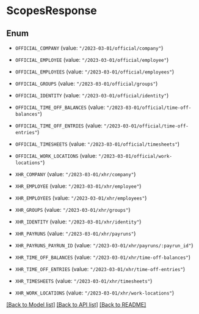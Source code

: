 # ScopesResponse

## Enum


* `OFFICIAL_COMPANY` (value: `"/2023-03-01/official/company"`)

* `OFFICIAL_EMPLOYEE` (value: `"/2023-03-01/official/employee"`)

* `OFFICIAL_EMPLOYEES` (value: `"/2023-03-01/official/employees"`)

* `OFFICIAL_GROUPS` (value: `"/2023-03-01/official/groups"`)

* `OFFICIAL_IDENTITY` (value: `"/2023-03-01/official/identity"`)

* `OFFICIAL_TIME_OFF_BALANCES` (value: `"/2023-03-01/official/time-off-balances"`)

* `OFFICIAL_TIME_OFF_ENTRIES` (value: `"/2023-03-01/official/time-off-entries"`)

* `OFFICIAL_TIMESHEETS` (value: `"/2023-03-01/official/timesheets"`)

* `OFFICIAL_WORK_LOCATIONS` (value: `"/2023-03-01/official/work-locations"`)

* `XHR_COMPANY` (value: `"/2023-03-01/xhr/company"`)

* `XHR_EMPLOYEE` (value: `"/2023-03-01/xhr/employee"`)

* `XHR_EMPLOYEES` (value: `"/2023-03-01/xhr/employees"`)

* `XHR_GROUPS` (value: `"/2023-03-01/xhr/groups"`)

* `XHR_IDENTITY` (value: `"/2023-03-01/xhr/identity"`)

* `XHR_PAYRUNS` (value: `"/2023-03-01/xhr/payruns"`)

* `XHR_PAYRUNS_PAYRUN_ID` (value: `"/2023-03-01/xhr/payruns/:payrun_id"`)

* `XHR_TIME_OFF_BALANCES` (value: `"/2023-03-01/xhr/time-off-balances"`)

* `XHR_TIME_OFF_ENTRIES` (value: `"/2023-03-01/xhr/time-off-entries"`)

* `XHR_TIMESHEETS` (value: `"/2023-03-01/xhr/timesheets"`)

* `XHR_WORK_LOCATIONS` (value: `"/2023-03-01/xhr/work-locations"`)


[[Back to Model list]](../README.md#documentation-for-models) [[Back to API list]](../README.md#documentation-for-api-endpoints) [[Back to README]](../README.md)


